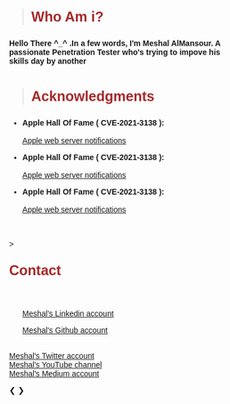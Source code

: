 > <html><body><b><p style="color:#A52A2A;font-size:25px">Who Am i?</p></b></body></html>

<b>Hello There ^_^ .In a few words, I'm Meshal AlMansour. A passionate Penetration Tester who's trying to impove his skills day by another</b>
<br>
<br>

> <html><body><b><p style="color:#A52A2A;font-size:25px">Acknowledgments</p></b></body></html>

<ul><li><b>Apple Hall Of Fame ( CVE-2021-3138 ):</b></li> <br>
<a href="https://support.apple.com/en-us/HT201536/">Apple web server notifications</a></ul>
<ul><li><b>Apple Hall Of Fame ( CVE-2021-3138 ):</b></li> <br>
<a href="https://support.apple.com/en-us/HT201536/">Apple web server notifications</a></ul>
<ul><li><b>Apple Hall Of Fame ( CVE-2021-3138 ):</b></li> <br>
<a href="https://support.apple.com/en-us/HT201536/">Apple web server notifications</a></ul>

<br>
<br>
> <html><body><b><p style="color:#A52A2A;font-size:25px">Contact</p></b></body></html>

 <br>
<ul><i class="fab fa-linkedin"></i> <a href="https://support.apple.com/en-us/HT201536/"> Meshal's Linkedin account</a></ul>
<ul><i class="fab fa-github"></i> <a href="https://support.apple.com/en-us/HT201536/"> Meshal's Github account</a></ul> 
<br>
<i class="fab fa-twitter"></i> <a href="https://support.apple.com/en-us/HT201536/"> Meshal's Twitter account</a> 
<br>
<i class="fab fa-youtube"></i> <a href="https://support.apple.com/en-us/HT201536/">Meshal's YouTube channel</a> 
<br>
<i class="fab fa-medium"></i> <a href="https://support.apple.com/en-us/HT201536/"> Meshal's Medium account</a> 

<html>
<head>
<meta name="viewport" content="width=device-width, initial-scale=1">
<style>
* {box-sizing: border-box}
body {font-family: Verdana, sans-serif; margin:0}
.mySlides {display: none}
img {vertical-align: middle;}

/* Slideshow container */
.slideshow-container {
  max-width: 1000px;
  position: relative;
  margin: auto;
}

/* Next & previous buttons */
.prev, .next {
  cursor: pointer;
  position: absolute;
  top: 50%;
  width: auto;
  padding: 16px;
  margin-top: -22px;
  color: white;
  font-weight: bold;
  font-size: 18px;
  transition: 0.6s ease;
  border-radius: 0 3px 3px 0;
  user-select: none;
}

/* Position the "next button" to the right */
.next {
  right: 0;
  border-radius: 3px 0 0 3px;
}

/* On hover, add a black background color with a little bit see-through */
.prev:hover, .next:hover {
  background-color: rgba(0,0,0,0.8);
}

/* Caption text */
.text {
  color: #f2f2f2;
  font-size: 15px;
  padding: 8px 12px;
  position: absolute;
  bottom: 8px;
  width: 100%;
  text-align: center;
}

/* Number text (1/3 etc) */
.numbertext {
  color: #f2f2f2;
  font-size: 12px;
  padding: 8px 12px;
  position: absolute;
  top: 0;
}

/* The dots/bullets/indicators */
.dot {
  cursor: pointer;
  height: 15px;
  width: 15px;
  margin: 0 2px;
  background-color: #bbb;
  border-radius: 50%;
  display: inline-block;
  transition: background-color 0.6s ease;
}

.active, .dot:hover {
  background-color: #717171;
}

/* Fading animation */
.fade {
  -webkit-animation-name: fade;
  -webkit-animation-duration: 1.5s;
  animation-name: fade;
  animation-duration: 1.5s;
}

@-webkit-keyframes fade {
  from {opacity: .4} 
  to {opacity: 1}
}

@keyframes fade {
  from {opacity: .4} 
  to {opacity: 1}
}

/* On smaller screens, decrease text size */
@media only screen and (max-width: 300px) {
  .prev, .next,.text {font-size: 11px}
}
</style>
</head>
<body>

<div class="slideshow-container">

<div class="mySlides fade">
  <div class="numbertext">1 / 3</div>
  <img src="/pics/7rs.jpeg" style="width:100%">
  <div class="text">Caption Text</div>
</div>

<div class="mySlides fade">
  <div class="numbertext">2 / 3</div>
  <img src="/pics/7rs.jpeg" style="width:100%">
  <div class="text">Caption Two</div>
</div>

<div class="mySlides fade">
  <div class="numbertext">3 / 3</div>
  <img src="/pics/CVE-2021-3138.png" style="width:100%">
  <div class="text">Caption Three</div>
</div>

<a class="prev" onclick="plusSlides(-1)">&#10094;</a>
<a class="next" onclick="plusSlides(1)">&#10095;</a>

</div>
<br>

<div style="text-align:center">
  <span class="dot" onclick="currentSlide(1)"></span> 
  <span class="dot" onclick="currentSlide(2)"></span> 
  <span class="dot" onclick="currentSlide(3)"></span> 
</div>

<script>
var slideIndex = 1;
showSlides(slideIndex);

function plusSlides(n) {
  showSlides(slideIndex += n);
}

function currentSlide(n) {
  showSlides(slideIndex = n);
}

function showSlides(n) {
  var i;
  var slides = document.getElementsByClassName("mySlides");
  var dots = document.getElementsByClassName("dot");
  if (n > slides.length) {slideIndex = 1}    
  if (n < 1) {slideIndex = slides.length}
  for (i = 0; i < slides.length; i++) {
      slides[i].style.display = "none";  
  }
  for (i = 0; i < dots.length; i++) {
      dots[i].className = dots[i].className.replace(" active", "");
  }
  slides[slideIndex-1].style.display = "block";  
  dots[slideIndex-1].className += " active";
}
</script>

</body>
</html> 

